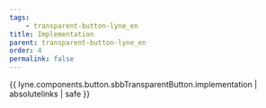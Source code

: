 ```yaml
---
tags: 
    - transparent-button-lyne_en
title: Implementation
parent: transparent-button-lyne_en
order: 4
permalink: false  
---
```

{{ lyne.components.button.sbbTransparentButton.implementation | absolutelinks | safe }}